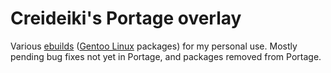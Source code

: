 # Creideiki's Portage overlay

Various
[ebuilds](https://wiki.gentoo.org/wiki/Basic_guide_to_write_Gentoo_Ebuilds)
([Gentoo Linux](https://www.gentoo.org/) packages) for my personal
use. Mostly pending bug fixes not yet in Portage, and packages removed
from Portage.
